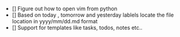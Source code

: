 - [] Figure out how to open vim from python
- [] Based on today , tomorrow and yesterday lablels locate the file location in yyyy/mm/dd.md format
- [] Support for templates like tasks, todos, notes etc.. 
